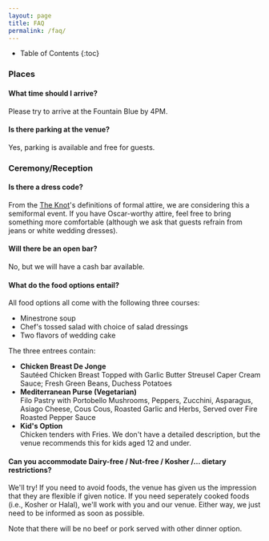 ```yaml
---
layout: page
title: FAQ
permalink: /faq/
---
```


* Table of Contents
{:toc}

### Places

#### What time should I arrive?
Please try to arrive at the Fountain Blue by 4PM.

#### Is there parking at the venue?
Yes, parking is available and free for guests.

### Ceremony/Reception

#### Is there a dress code?
From the <a href="http://wedding.theknot.com/wedding-planning/attending-wedding/articles/wedding-guest-attire-cheat-sheet.aspx">The Knot</a>'s definitions of formal attire, we are considering this a semiformal event. If you have Oscar-worthy attire, feel free to bring something more comfortable (although we ask that guests refrain from jeans or white wedding dresses).

#### Will there be an open bar?
No, but we will have a cash bar available.

#### What do the food options entail?
All food options all come with the following three courses:

- Minestrone soup
- Chef's tossed salad with choice of salad dressings
- Two flavors of wedding cake

The three entrees contain:
<ul>
	<li><b style="font-weight: bold">Chicken Breast De Jonge</b><br/>
	Sautéed Chicken Breast Topped with Garlic Butter Streusel Caper Cream Sauce; Fresh Green Beans, Duchess Potatoes</li>
	<li><b style="font-weight: bold">Mediterranean Purse (Vegetarian)</b><br/>
	Filo Pastry with Portobello Mushrooms, Peppers, Zucchini, Asparagus, Asiago Cheese, Cous Cous, Roasted Garlic and Herbs, Served over Fire Roasted Pepper Sauce</li>
	<li><b style="font-weight: bold">Kid's Option</b><br/>
	Chicken tenders with Fries. We don't have a detailed description, but the venue recommends this for kids aged 12 and under.</li>
</ul>


#### Can you accommodate Dairy-free / Nut-free / Kosher /&hellip; dietary restrictions?
We'll try! If you need to avoid foods, the venue has given us the impression that they are flexible if given notice. If you need seperately cooked foods (i.e., Kosher or Halal), we'll work with you and our venue. Either way, we just need to be informed as soon as possible.

Note that there will be no beef or pork served with other dinner option.
